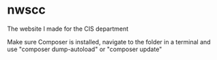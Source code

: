 # nwscc
The website I made for the CIS department

Make sure Composer is installed, navigate to the folder in a terminal and use "composer dump-autoload" or "composer update"
